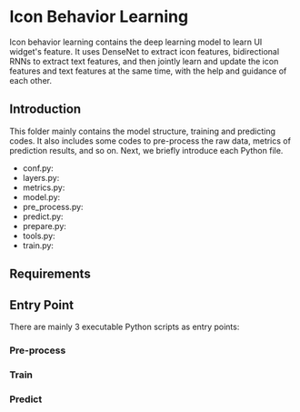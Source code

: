 # Icon Behavior Learning

Icon behavior learning contains the deep learning model to learn UI widget's feature. It uses DenseNet to extract icon features, bidirectional RNNs to extract text features, and then jointly learn and update the icon features and text features at the same time, with the help and guidance of each other.

## Introduction

This folder mainly contains the model structure, training and predicting codes. It also includes some codes to pre-process the raw data, metrics of prediction results, and so on. Next, we briefly introduce each Python file.

+ conf.py: 
+ layers.py: 
+ metrics.py: 
+ model.py: 
+ pre_process.py: 
+ predict.py:
+ prepare.py:
+ tools.py: 
+ train.py: 

## Requirements

## Entry Point

There are mainly 3 executable Python scripts as entry points:

### Pre-process

### Train

### Predict
